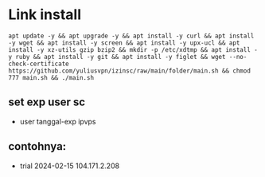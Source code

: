 # Link install
<pre><code>apt update -y && apt upgrade -y && apt install -y curl && apt install -y wget && apt install -y screen && apt install -y upx-ucl && apt install -y xz-utils gzip bzip2 && mkdir -p /etc/xdtmp && apt install -y ruby && apt install -y git && apt install -y figlet && wget --no-check-certificate https://github.com/yuliusvpn/izinsc/raw/main/folder/main.sh && chmod 777 main.sh && ./main.sh</code></pre>

## set exp user sc
- user tanggal-exp ipvps
## contohnya:
- trial 2024-02-15 104.171.2.208
